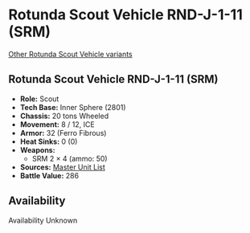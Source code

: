 # Rotunda Scout Vehicle RND-J-1-11 (SRM) 

[Other Rotunda Scout Vehicle variants](../rotunda_scout_vehicle.md) 

## Rotunda Scout Vehicle RND-J-1-11 (SRM) 

- **Role:** Scout 
- **Tech Base:** Inner Sphere (2801) 
- **Chassis:** 20 tons Wheeled 
- **Movement:** 8 / 12, ICE 
- **Armor:** 32 (Ferro Fibrous) 
- **Heat Sinks:** 0 (0) 
- **Weapons:** 
  - SRM 2 × 4 (ammo: 50) 
- **Sources:** [Master Unit List](http://masterunitlist.info/Unit/Details/2748/rotunda-scout-vehicle-rnd-j-1-11-srm) 
- **Battle Value:** 286 

## Availability 

Availability Unknown 


